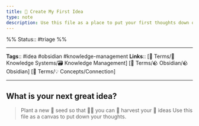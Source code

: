 ```yaml
---
title: 🧠 Create My First Idea
type: note
description: Use this file as a place to put your first thoughts down on
---
```

%%
Status:: #triage
%%

---
**Tags**:: #idea #obsidian #knowledge-management 
**Links**:: [📇 Terms/🧠 Knowledge Systems/🗃 Knowledge Management] [📇 Terms/🪨 Obsidian/🪨 Obsidian] [📇 Terms/💡 Concepts/Connection]

---

## What is your next great idea?

> Plant a new 🌱 seed so that 👩‍🌾 you can 🚜 harvest your 🌽 ideas
> Use this file as a canvas to put down your thoughts.

